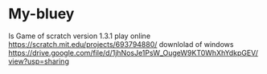 # My-bluey
Is Game of scratch version 1.3.1 play online https://scratch.mit.edu/projects/693794880/ downlolad of windows https://drive.google.com/file/d/1jhNosJe1PsW_OugeW9KT0WhXhYdkpGEV/view?usp=sharing
